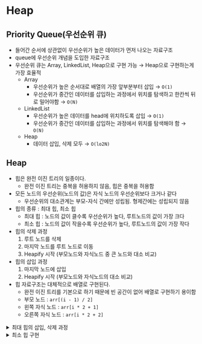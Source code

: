 # Heap

## Priority Queue(우선순위 큐)

- 들어간 순서에 상관없이 우선순위가 높은 데이터가 먼저 나오는 자료구조
- queue에 우선순위 개념을 도입한 자료구조
- 우선순위 큐는 Array, LinkedList, Heap으로 구현 가능 → Heap으로 구현하는게 가장 효율적
    - Array
        - 우선순위가 높은 순서대로 배열의 가장 앞부분부터 삽입 → `O(1)`
        - 우선순위가 중간인 데이터를 삽입하는 과정에서 위치를 탐색하고 한칸씩 뒤로 밀어야함 → `O(N)`
    - LinkedList
        - 우선순위가 높은 데이터를 head에 위치하도록 삽입 → `O(1)`
        - 우선순위가 중간인 데이터를 삽입하는 과정에서 위치를 탐색해야 함 → `O(N)`
    - Heap
        - 데이터 삽입, 삭제 모두 → `O(lo2N)`
    

## Heap

- 힙은 완전 이진 트리의 일종이다.
    - 완전 이진 트리는 중복을 허용하지 않음, 힙은 중복을 허용함
- 모든 노드의 우선순위(노드의 값)은 자식 노드의 우선순위보다 크거나 같다
    - 우선순위의 대소관계는 부모-자식 간에만 성립됨. 형제간에는 성립되지 않음
- 힙의 종류 : 최대 힙, 최소 힙
    - 최대 힙 : 노드의 값이 클수록 우선순위가 높다, 루트노드의 값이 가장 크다
    - 최소 힙 : 노드의 값이 작을수록 우선순위가 높다, 루트노드의 값이 가장 작다
- 힙의 삭제 과정
    1. 루트 노드를 삭제
    2. 마지막 노드를 루트 노드로 이동
    3. Heapify 시작 (부모노드와 자식노드 중 큰 노드와 대소 비교)
- 힙의 삽입 과정
    1. 마지막 노드에 삽입
    2. Heapify 시작 (부모노드와 자식노드의 대소 비교)
- 힙 자료구조는 대체적으로 배열로 구현된다.
    - 완전 이진 트리를 기본으로 하기 때문에 빈 공간이 없어 배열로 구현하기 용이함
    - 부모 노드 : `arr[(i - 1) / 2]`
    - 왼쪽 자식 노드 : `arr[i * 2 + 1]`
    - 오른쪽 자식 노드 : `arr[i * 2 + 2]`


<details>
<summary>최대 힙의 삽입, 삭제 과정</summary>

`삽입 과정`
![삽입 과정](../../DataStructure/img/Heap/3.png)

`삭제 과정`
![삭제 과정](../../DataStructure/img/Heap/3.png)


</details>

<details>
<summary>최소 힙 구현</summary>

```java
public class minHeap{
        private ArrayList<Integer> heap;

        //최소힙 생성자
        public minHeap() {
            heap = new ArrayList<Integer>();
            heap.add(0); // 0번째 인덱스는 사용 안합
        }

        //삽입
        public void insert(int val) {
            heap.add(val);
            int p = heap.size()-1;    //p는 새로 삽입한 노드의 인덱스 정보
            while(p>1 && heap.get(p/2)>heap.get(p)) {
                //새로 삽입한 노드의 위치가 1 초과이고 부모가 자식보다 크면 진행 ->새로 삽입한 노드의 위치가 루트까지 가거나 새로 삽입한 노드가 부모보다 클때까지 진행
                int tmp = heap.get(p/2);//부모 노드의 값
                heap.set(p/2, val);
                heap.set(p, tmp);

                p /= 2;    //새로 삽입한 노드가 한 레벨 상승했으니 인덱스 부모 노드 인덱스 값으로 변경
            }
        }
        //삭제
        public int delete() {
            //힙 이 비어있으면 0리턴
            if(heap.size()-1 < 1) {
                return 0;
            }

            //삭제할 노드, 루트 노드
            int deleteitem = heap.get(1);

            //마지막 노드를root에 삽입하고 마지막 노드 삭제
            heap.set(1,heap.get(heap.size()-1));
            heap.remove(heap.size()-1);

            int pos = 1; //루트에 새로 삽입한 노드의 인덱스 정보

            //pos*2는 왼쪽자식의 인덱스 값, 자식의 인덱스 값이 힙의 사이즈 값보다 크다는것은 더이상 삽입할 위치를 벗어났다는뜻 
            while((pos*2)<heap.size()) {
                int min = heap.get(pos*2);//왼쪽 자식의 값
                int minPos = pos*2;// 왼쪽 자식의 인덱스 값

                //오른쪽 자식의 인덱스가 사이즈보다 작고 왼쪽 보다 더 작을때 오른쪽 자식을 부모와 바꿔줄 자식으로 지정
                if(((pos*2+1)<heap.size()) && min > heap.get(pos*2+1)) {    
                    min = heap.get(pos*2 +1);
                    minPos = pos*2 +1;
                }

                //부모가 더 작으면 그만
                if(min > heap.get(pos))
                    break;

                //부모 자식 교환
                int tmp = heap.get(pos);
                heap.set(pos,heap.get(minPos));
                heap.set(minPos, tmp);
                pos = minPos;
            }

            return deleteitem;
        }

    }
```

</details>
